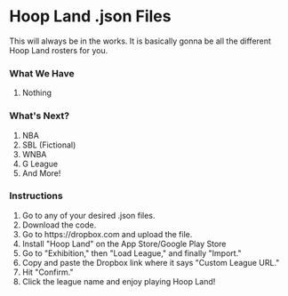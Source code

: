 # Hoop Land .json Files
This will always be in the works. It is basically gonna be all the different Hoop Land rosters for you.

### What We Have
<ol>
<li>Nothing
</ol>

### What's Next?
<ol>
<li>NBA
<li>SBL (Fictional)
<li>WNBA
<li>G League
<li>And More!
</ol>

### Instructions
<ol>
<li>Go to any of your desired .json files.
<li>Download the code.
<li>Go to https://dropbox.com and upload the file.
<li>Install "Hoop Land" on the App Store/Google Play Store
<li>Go to "Exhibition," then "Load League," and finally "Import."
<li>Copy and paste the Dropbox link where it says "Custom League URL."
<li>Hit "Confirm."
<li>Click the league name and enjoy playing Hoop Land!
</ol>
